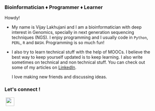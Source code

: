 <h3><strong>Bioinformatician &diams; Programmer &diams; Learner</strong></h3>

Howdy!


- My name is Vijay Lakhujani and I am a bioinformatician with deep interest in Genomics, specially in next generation sequencing techniques (NGS). I enjoy programming and I usually code in <code>Python</code>, <code>PERL</code>, <code>R</code> and <code>BASH</code>. Programming is so much fun!

- I also try to learn technical stuff with the help of MOOCs. I believe the best way to keep yourself updated is to keep learning. I also write sometimes on technical and non technical stuff. You can check out some of my articles on <a href="https://www.linkedin.com/in/lakhujanivijay/detail/recent-activity/posts/">LinkedIn</a>.</li>
I love making new friends and discussing ideas. 

### Let's connect !

<p><a  /></a><a href="https://in.linkedin.com/in/lakhujanivijay"><img alt="" src="https://github.com/Xcelris-Labs-Ltd/Publication-ready-taxonomic-charts-from-QIIME/blob/master/supplementary_files/LinkedIn.png?raw=true" /></a><a href="http://www.twitter.com/vijay_lakhujani"><img alt="" src="http://i.imgur.com/tXSoThF.png" /></a><a href="http://www.facebook.com/mylifepages"><img alt="" src="http://i.imgur.com/P3YfQoD.png" /></a><a href="https://plus.google.com/+VIJAYLAKHUJANI"><img alt="" src="http://i.imgur.com/yCsTjba.png" /></a> <a href="https://github.com/lakhujanivijay"><img alt="" src="https://assets-cdn.github.com/favicon.ico" style="height:28px; width:28px" /></a>&nbsp;</p>
